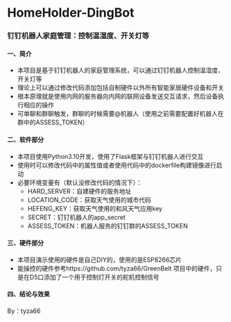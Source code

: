 # HomeHolder-DingBot
### 钉钉机器人家庭管理：控制温湿度、开关灯等
#### 一、简介
- 本项目是基于钉钉机器人的家庭管理系统，可以通过钉钉机器人控制温湿度、开关灯等
- 理论上可以通过修改代码添加包括自制硬件以外所有智能家居硬件设备和开关
- 根本原理就是使用内网的服务器向内网的联网设备发送交互请求，然后设备执行相应的操作
- 可单聊和群聊触发，群聊的时候需要@机器人（使用之前需要配置好机器人在群中的ASSESS_TOKEN）

#### 二、软件部分
- 本项目使用Python3.10开发，使用了Flask框架与钉钉机器人进行交互
- 使用时可以修改代码中的属性值或者使用代码中的dockerfile构建镜像进行启动
- 必要环境变量有（默认没修改代码的情况下）：
    - HARD_SERVER：自建硬件的服务地址
    - LOCATION_CODE：获取天气使用的城市代码
    - HEFENG_KEY：获取天气使用的和风天气应用key
    - SECRET：钉钉机器人的app_secret
    - ASSESS_TOKEN：机器人服务的钉钉群的ASSESS_TOKEN

#### 三、硬件部分
- 本项目演示使用的硬件是自己DIY的，使用的是ESP8266芯片
- 能操控的硬件参考https://github.com/tyza66/GreenBelt 项目中的硬件，只是在D5口添加了一个用于控制灯开关的舵机控制信号

#### 四、结论与效果


By：tyza66
